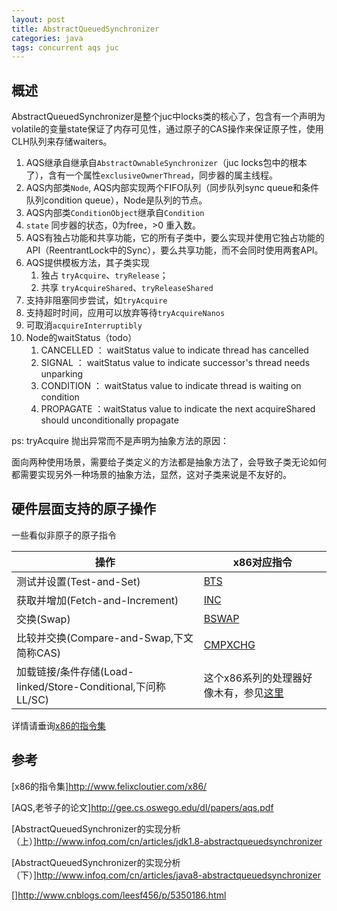 ```yaml
---
layout: post
title: AbstractQueuedSynchronizer
categories: java
tags: concurrent aqs juc
---
```


## 概述

AbstractQueuedSynchronizer是整个juc中locks类的核心了，包含有一个声明为volatile的变量state保证了内存可见性，通过原子的CAS操作来保证原子性，使用CLH队列来存储waiters。

1.  AQS继承自继承自`AbstractOwnableSynchronizer`（juc locks包中的根本了），含有一个属性`exclusiveOwnerThread`，同步器的属主线程。
2.  AQS内部类`Node`, AQS内部实现两个FIFO队列（同步队列sync queue和条件队列condition queue），Node是队列的节点。
3.  AQS内部类`ConditionObject`继承自`Condition`
4.  `state` 同步器的状态，0为free，>0 重入数。
5.  AQS有独占功能和共享功能，它的所有子类中，要么实现并使用它独占功能的API（ReentrantLock中的Sync），要么共享功能，而不会同时使用两套API。
6.  AQS提供模板方法，其子类实现
    1. 独占 `tryAcquire`、`tryRelease`；
    2. 共享 `tryAcquireShared`、`tryReleaseShared`
7.  支持非阻塞同步尝试，如`tryAcquire`
8.  支持超时时间，应用可以放弃等待`tryAcquireNanos`
9.  可取消`acquireInterruptibly`
10. Node的waitStatus（todo）
    1.  CANCELLED ： waitStatus value to indicate thread has cancelled
    2.  SIGNAL ： waitStatus value to indicate successor's thread needs unparking
    3.  CONDITION ： waitStatus value to indicate thread is waiting on condition
    4.  PROPAGATE ：waitStatus value to indicate the next acquireShared should unconditionally propagate


ps:
tryAcquire 抛出异常而不是声明为抽象方法的原因：

面向两种使用场景，需要给子类定义的方法都是抽象方法了，会导致子类无论如何都需要实现另外一种场景的抽象方法，显然，这对子类来说是不友好的。

## 硬件层面支持的原子操作  

一些看似非原子的原子指令

|操作|x86对应指令|
|-|-|
|测试并设置(Test-and-Set)|[BTS](http://www.felixcloutier.com/x86/BTS.html)|
|获取并增加(Fetch-and-Increment)|[INC](http://www.felixcloutier.com/x86/INC.html)|
|交换(Swap)|[BSWAP](http://www.felixcloutier.com/x86/BSWAP.html)|
|比较并交换(Compare-and-Swap,下文简称CAS)|[CMPXCHG](http://www.felixcloutier.com/x86/CMPXCHG.html)|
|加载链接/条件存储(Load-linked/Store-Conditional,下问称LL/SC)|这个x86系列的处理器好像木有，参见[这里](https://en.wikipedia.org/wiki/Load-link/store-conditional#Implementations)|

详情请垂询[x86的指令集](http://www.felixcloutier.com/x86/)

## 参考

[x86的指令集]<http://www.felixcloutier.com/x86/>

[AQS,老爷子的论文]<http://gee.cs.oswego.edu/dl/papers/aqs.pdf>

[AbstractQueuedSynchronizer的实现分析（上）]<http://www.infoq.com/cn/articles/jdk1.8-abstractqueuedsynchronizer>

[AbstractQueuedSynchronizer的实现分析（下）]<http://www.infoq.com/cn/articles/java8-abstractqueuedsynchronizer>

[]<http://www.cnblogs.com/leesf456/p/5350186.html>
